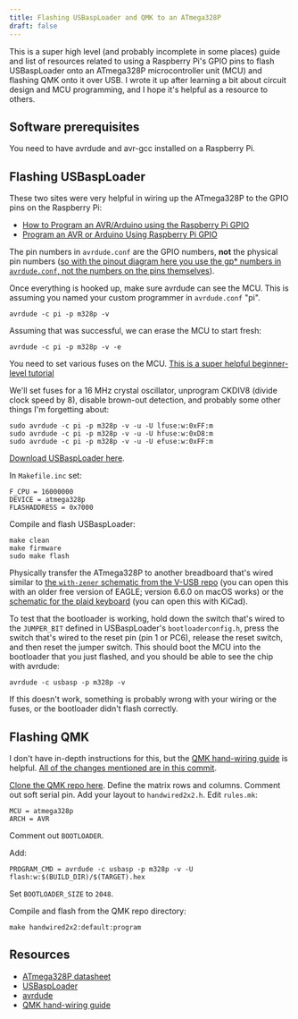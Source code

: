 ```yaml
---
title: Flashing USBaspLoader and QMK to an ATmega328P 
draft: false
---
```


This is a super high level (and probably incomplete in some places) guide and list of resources related to using a Raspberry Pi's GPIO pins to flash USBaspLoader onto an ATmega328P microcontroller unit (MCU) and flashing QMK onto it over USB. I wrote it up after learning a bit about circuit design and MCU programming, and I hope it's helpful as a resource to others.

## Software prerequisites

You need to have avrdude and avr-gcc installed on a Raspberry Pi.

## Flashing USBaspLoader

These two sites were very helpful in wiring up the ATmega328P to the GPIO pins on the Raspberry Pi:

* [How to Program an AVR/Arduino using the Raspberry Pi GPIO](http://ozzmaker.com/program-avr-using-raspberry-pi-gpio/)
* [Program an AVR or Arduino Using Raspberry Pi GPIO](https://learn.adafruit.com/program-an-avr-or-arduino-using-raspberry-pi-gpio-pins/configuration)

The pin numbers in `avrdude.conf` are the GPIO numbers, **not** the physical pin numbers ([so with the pinout diagram here you use the gp* numbers in `avrdude.conf`, not the numbers on the pins themselves](https://www.jameco.com/Jameco/workshop/circuitnotes/raspberry-pi-circuit-note.html)).

Once everything is hooked up, make sure avrdude can see the MCU. This is assuming you named your custom programmer in `avrdude.conf` "pi".

```
avrdude -c pi -p m328p -v
```

Assuming that was successful, we can erase the MCU to start fresh:

```
avrdude -c pi -p m328p -v -e
```

You need to set various fuses on the MCU. [This is a super helpful beginner-level tutorial](https://medium.com/@MasonWallerQVJ/setting-up-an-external-crystal-clock-source-with-fuse-bits-for-avr-atmega-microcontrollers-31b2e79ae09a)

We'll set fuses for a 16 MHz crystal oscillator, unprogram CKDIV8 (divide clock speed by 8), disable brown-out detection, and probably some other things I'm forgetting about:

```
sudo avrdude -c pi -p m328p -v -u -U lfuse:w:0xFF:m
sudo avrdude -c pi -p m328p -v -u -U hfuse:w:0xD8:m
sudo avrdude -c pi -p m328p -v -u -U efuse:w:0xFF:m
```

[Download USBaspLoader here](https://github.com/baerwolf/USBaspLoader).

In `Makefile.inc` set:

```
F_CPU = 16000000
DEVICE = atmega328p
FLASHADDRESS = 0x7000
```

Compile and flash USBaspLoader:

```
make clean
make firmware
sudo make flash
```

Physically transfer the ATmega328P to another breadboard that's wired similar to [the `with-zener` schematic from the V-USB repo](https://github.com/obdev/v-usb/tree/master/circuits) (you can open this with an older free version of EAGLE; version 6.6.0 on macOS works) or the [schematic for the plaid keyboard](https://github.com/hsgw/plaid/tree/master/pcb) (you can open this with KiCad).

To test that the bootloader is working, hold down the switch that's wired to the `JUMPER_BIT` defined in USBaspLoader's `bootloaderconfig.h`, press the switch that's wired to the reset pin (pin 1 or PC6), release the reset switch, and then reset the jumper switch. This should boot the MCU into the bootloader that you just flashed, and you should be able to see the chip with avrdude:

```
avrdude -c usbasp -p m328p -v
```

If this doesn't work, something is probably wrong with your wiring or the fuses, or the bootloader didn't flash correctly.

## Flashing QMK

I don't have in-depth instructions for this, but the [QMK hand-wiring guide](https://docs.qmk.fm/#/hand_wire) is helpful. [All of the changes mentioned are in this commit](https://github.com/brianmutualaid/qmk_firmware/commit/f95689318fb97fdd4c6400d2c89bdd4ccfceae79).

[Clone the QMK repo here](https://github.com/qmk/qmk_firmware). Define the matrix rows and columns. Comment out soft serial pin. Add your layout to `handwired2x2.h`. Edit `rules.mk`:

```
MCU = atmega328p
ARCH = AVR
```

Comment out `BOOTLOADER`.

Add:

```
PROGRAM_CMD = avrdude -c usbasp -p m328p -v -U flash:w:$(BUILD_DIR)/$(TARGET).hex
```

Set `BOOTLOADER_SIZE` to `2048`.

Compile and flash from the QMK repo directory:

```
make handwired2x2:default:program
```

## Resources

* [ATmega328P datasheet](http://ww1.microchip.com/downloads/en/DeviceDoc/ATmega48A-PA-88A-PA-168A-PA-328-P-DS-DS40002061A.pdf)
* [USBaspLoader](https://github.com/baerwolf/USBaspLoader)
* [avrdude](https://www.nongnu.org/avrdude/)
* [QMK hand-wiring guide](https://docs.qmk.fm/#/hand_wire)
